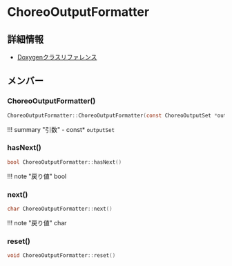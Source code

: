 # ChoreoOutputFormatter



## 詳細情報

- [Doxygenクラスリファレンス](https://lang-ship.com/reference/Arduino/latest/class_choreo_output_formatter.html)

## メンバー

### ChoreoOutputFormatter()



```c
ChoreoOutputFormatter::ChoreoOutputFormatter(const ChoreoOutputSet *outputSet)
```

!!! summary "引数"
	- const* `outputSet` 



### hasNext()



```c
bool ChoreoOutputFormatter::hasNext()
```

!!! note "戻り値"
	bool



### next()



```c
char ChoreoOutputFormatter::next()
```

!!! note "戻り値"
	char



### reset()



```c
void ChoreoOutputFormatter::reset()
```



